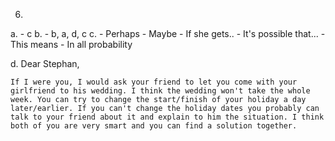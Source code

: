 6.
  a. - c
  b. - b, a, d, c
  c.
    - Perhaps
    - Maybe
    - If she gets..
    - It's possible that...
    - This means
    - In all probability

  d.
    Dear Stephan,

    If I were you, I would ask your friend to let you come with your girlfriend to his wedding. I think the wedding won't take the whole week. You can try to change the start/finish of your holiday a day later/earlier. If you can't change the holiday dates you probably can talk to your friend about it and explain to him the situation. I think both of you are very smart and you can find a solution together.